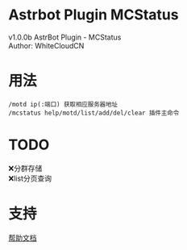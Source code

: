 # Astrbot Plugin MCStatus
v1.0.0b
AstrBot Plugin - MCStatus  
Author: WhiteCloudCN  

# 用法  
`/motd ip(:端口) 获取相应服务器地址`  
`/mcstatus help/motd/list/add/del/clear 插件主命令`  

# TODO
❌分群存储  
❌list分页查询  

# 支持
[帮助文档](https://astrbot.app)
